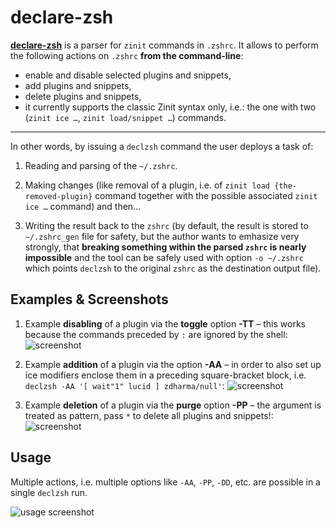 # declare-zsh

[**declare-zsh**](https://github.com/zdharma/declare-zsh) is a parser for `zinit` commands in `.zshrc`. It allows to
perform the following actions on `.zshrc` **from the command-line**:

- enable and disable selected plugins and snippets,
- add plugins and snippets,
- delete plugins and snippets,
- it currently supports the classic Zinit syntax only, i.e.: the one with two (`zinit ice …`, `zinit load/snippet …`)
  commands.

______________________________________________________________________

In other words, by issuing a `declzsh` command the user deploys a task of:

1. Reading and parsing of the `~/.zshrc`.

1. Making changes (like removal of a plugin, i.e. of `zinit load {the-removed-plugin}` command together with the
   possible associated `zinit ice …` command) and then…

1. Writing the result back to the `zshrc` (by default, the result is stored to `~/.zshrc_gen` file for safety, but the
   author wants to emhasize very strongly, that **breaking something within the parsed `zshrc` is nearly impossible**
   and the tool can be safely used with option `-o ~/.zshrc` which points `declzsh` to the original `zshrc` as the
   destination output file).

## Examples & Screenshots

1. Example **disabling** of a plugin via the **toggle** option **-TT** – this works because the commands preceded by `:`
   are ignored by the shell: ![screenshot](https://raw.githubusercontent.com/zdharma/declare-zsh/master/img/toggle.png)

1. Example **addition** of a plugin via the option **-AA** – in order to also set up ice modifiers enclose them in a
   preceding square-bracket block, i.e. `declzsh -AA '[ wait"1" lucid ] zdharma/null'`:
   ![screenshot](https://raw.githubusercontent.com/zdharma/declare-zsh/master/img/add.png)

1. Example **deletion** of a plugin via the **purge** option **-PP** – the argument is treated as pattern, pass `*` to
   delete all plugins and snippets!:
   ![screenshot](https://raw.githubusercontent.com/zdharma/declare-zsh/master/img/purge.png)

## Usage

Multiple actions, i.e. multiple options like `-AA`, `-PP`, `-DD`, etc. are possible in a single `declzsh` run.

![usage screenshot](https://raw.githubusercontent.com/zdharma/declare-zsh/master/img/usage.png)

<!-- vim:set ft=markdown tw=80: -->
